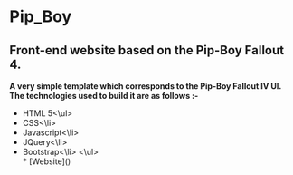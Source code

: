 # Pip_Boy
## Front-end website based on the Pip-Boy Fallout 4.

**A very simple template which corresponds to the Pip-Boy Fallout IV UI. The technologies used to build it are as follows :-**
<br/>
<ul>
  <li>HTML 5<\ul>
  <li>CSS<\li>
  <li>Javascript<\li>
  <li>JQuery<\li>
  <li>Bootstrap<\li>
 <\ul>
   
 <br/>
 * [Website]()
 
    
